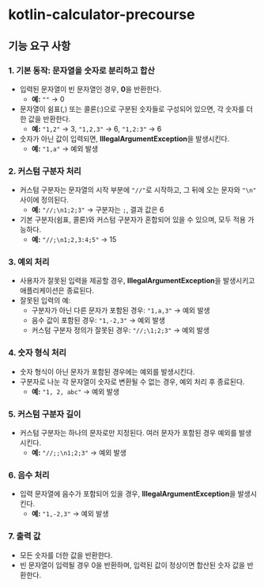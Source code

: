 # kotlin-calculator-precourse

## 기능 요구 사항

### 1. 기본 동작: 문자열을 숫자로 분리하고 합산

- 입력된 문자열이 빈 문자열인 경우, **0**을 반환한다.
    - **예:** `""` → 0
- 문자열이 쉼표(,) 또는 콜론(:)으로 구분된 숫자들로 구성되어 있으면, 각 숫자를 더한 값을 반환한다.
    - **예:** `"1,2"` → 3, `"1,2,3"` → 6, `"1,2:3"` → 6
- 숫자가 아닌 값이 입력되면, **IllegalArgumentException**을 발생시킨다.
    - **예:** `"1,a"` → 예외 발생

### 2. 커스텀 구분자 처리

- 커스텀 구분자는 문자열의 시작 부분에 `"//"`로 시작하고, 그 뒤에 오는 문자와 `"\n"` 사이에 정의된다.
    - **예:** `"//;\n1;2;3"` → 구분자는 `;`, 결과 값은 6
- 기본 구분자(쉼표, 콜론)와 커스텀 구분자가 혼합되어 있을 수 있으며, 모두 적용 가능하다.
    - **예:** `"//;\n1;2,3:4;5"` → 15

### 3. 예외 처리

- 사용자가 잘못된 입력을 제공할 경우, **IllegalArgumentException**을 발생시키고 애플리케이션은 종료된다.
- 잘못된 입력의 예:
    - 구분자가 아닌 다른 문자가 포함된 경우: `"1,a,3"` → 예외 발생
    - 음수 값이 포함된 경우: `"1,-2,3"` → 예외 발생
    - 커스텀 구분자 정의가 잘못된 경우: `"//;\1;2;3"` → 예외 발생

### 4. 숫자 형식 처리

- 숫자 형식이 아닌 문자가 포함된 경우에는 예외를 발생시킨다.
- 구분자로 나눈 각 문자열이 숫자로 변환될 수 없는 경우, 예외 처리 후 종료된다.
    - **예:** `"1, 2, abc"` → 예외 발생

### 5. 커스텀 구분자 길이

- 커스텀 구분자는 하나의 문자로만 지정된다. 여러 문자가 포함된 경우 예외를 발생시킨다.
    - **예:** `"//;;\n1;2;3"` → 예외 발생

### 6. 음수 처리

- 입력 문자열에 음수가 포함되어 있을 경우, **IllegalArgumentException**을 발생시킨다.
    - **예:** `"1,-2,3"` → 예외 발생

### 7. 출력 값

- 모든 숫자를 더한 값을 반환한다.
- 빈 문자열이 입력될 경우 0을 반환하며, 입력된 값이 정상이면 합산된 숫자 값을 반환한다.